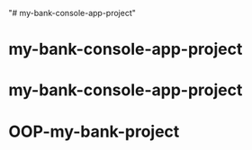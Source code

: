 "# my-bank-console-app-project" 
# my-bank-console-app-project
# my-bank-console-app-project
# OOP-my-bank-project
